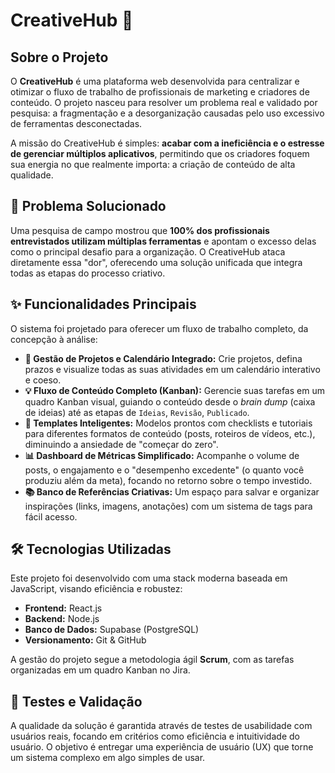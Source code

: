 # CreativeHub 🚀

## Sobre o Projeto

O **CreativeHub** é uma plataforma web desenvolvida para centralizar e otimizar o fluxo de trabalho de profissionais de marketing e criadores de conteúdo. O projeto nasceu para resolver um problema real e validado por pesquisa: a fragmentação e a desorganização causadas pelo uso excessivo de ferramentas desconectadas.

A missão do CreativeHub é simples: **acabar com a ineficiência e o estresse de gerenciar múltiplos aplicativos**, permitindo que os criadores foquem sua energia no que realmente importa: a criação de conteúdo de alta qualidade.

## 🎯 Problema Solucionado

Uma pesquisa de campo mostrou que **100% dos profissionais entrevistados utilizam múltiplas ferramentas** e apontam o excesso delas como o principal desafio para a organização. O CreativeHub ataca diretamente essa "dor", oferecendo uma solução unificada que integra todas as etapas do processo criativo.

## ✨ Funcionalidades Principais

O sistema foi projetado para oferecer um fluxo de trabalho completo, da concepção à análise:

*   **📅 Gestão de Projetos e Calendário Integrado:** Crie projetos, defina prazos e visualize todas as suas atividades em um calendário interativo e coeso.
*   **💡 Fluxo de Conteúdo Completo (Kanban):** Gerencie suas tarefas em um quadro Kanban visual, guiando o conteúdo desde o *brain dump* (caixa de ideias) até as etapas de `Ideias`, `Revisão`, `Publicado`.
*   **🤖 Templates Inteligentes:** Modelos prontos com checklists e tutoriais para diferentes formatos de conteúdo (posts, roteiros de vídeos, etc.), diminuindo a ansiedade de "começar do zero".
*   **📊 Dashboard de Métricas Simplificado:** Acompanhe o volume de posts, o engajamento e o "desempenho excedente" (o quanto você produziu além da meta), focando no retorno sobre o tempo investido.
*   **📚 Banco de Referências Criativas:** Um espaço para salvar e organizar inspirações (links, imagens, anotações) com um sistema de tags para fácil acesso.

## 🛠️ Tecnologias Utilizadas

Este projeto foi desenvolvido com uma stack moderna baseada em JavaScript, visando eficiência e robustez:

*   **Frontend:** React.js
*   **Backend:** Node.js
*   **Banco de Dados:** Supabase (PostgreSQL)
*   **Versionamento:** Git & GitHub

A gestão do projeto segue a metodologia ágil **Scrum**, com as tarefas organizadas em um quadro Kanban no Jira.

## 🧪 Testes e Validação

A qualidade da solução é garantida através de testes de usabilidade com usuários reais, focando em critérios como eficiência e intuitividade do usuário. O objetivo é entregar uma experiência de usuário (UX) que torne um sistema complexo em algo simples de usar.
